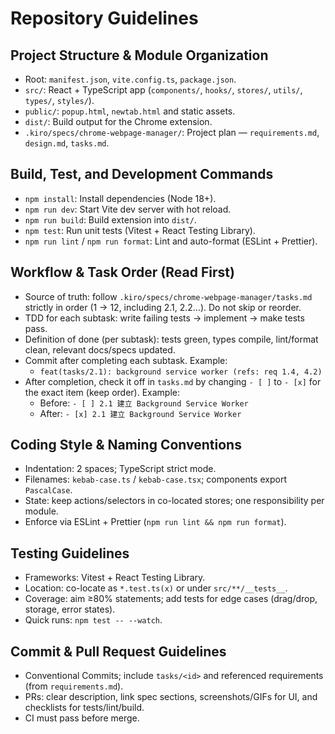 # Repository Guidelines

## Project Structure & Module Organization

- Root: `manifest.json`, `vite.config.ts`, `package.json`.
- `src/`: React + TypeScript app (`components/`, `hooks/`, `stores/`, `utils/`, `types/`, `styles/`).
- `public/`: `popup.html`, `newtab.html` and static assets.
- `dist/`: Build output for the Chrome extension.
- `.kiro/specs/chrome-webpage-manager/`: Project plan — `requirements.md`, `design.md`, `tasks.md`.

## Build, Test, and Development Commands

- `npm install`: Install dependencies (Node 18+).
- `npm run dev`: Start Vite dev server with hot reload.
- `npm run build`: Build extension into `dist/`.
- `npm test`: Run unit tests (Vitest + React Testing Library).
- `npm run lint` / `npm run format`: Lint and auto-format (ESLint + Prettier).

## Workflow & Task Order (Read First)

- Source of truth: follow `.kiro/specs/chrome-webpage-manager/tasks.md` strictly in order (1 → 12, including 2.1, 2.2…). Do not skip or reorder.
- TDD for each subtask: write failing tests → implement → make tests pass.
- Definition of done (per subtask): tests green, types compile, lint/format clean, relevant docs/specs updated.
- Commit after completing each subtask. Example:
  - `feat(tasks/2.1): background service worker (refs: req 1.4, 4.2)`
- After completion, check it off in `tasks.md` by changing `- [ ]` to `- [x]` for the exact item (keep order). Example:
  - Before: `- [ ] 2.1 建立 Background Service Worker`
  - After: `- [x] 2.1 建立 Background Service Worker`

## Coding Style & Naming Conventions

- Indentation: 2 spaces; TypeScript strict mode.
- Filenames: `kebab-case.ts` / `kebab-case.tsx`; components export `PascalCase`.
- State: keep actions/selectors in co-located stores; one responsibility per module.
- Enforce via ESLint + Prettier (`npm run lint && npm run format`).

## Testing Guidelines

- Frameworks: Vitest + React Testing Library.
- Location: co-locate as `*.test.ts(x)` or under `src/**/__tests__`.
- Coverage: aim ≥80% statements; add tests for edge cases (drag/drop, storage, error states).
- Quick runs: `npm test -- --watch`.

## Commit & Pull Request Guidelines

- Conventional Commits; include `tasks/<id>` and referenced requirements (from `requirements.md`).
- PRs: clear description, link spec sections, screenshots/GIFs for UI, and checklists for tests/lint/build.
- CI must pass before merge.

